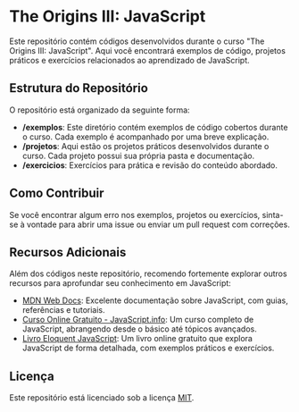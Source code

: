 # The Origins III: JavaScript

Este repositório contém códigos desenvolvidos durante o curso "The Origins III: JavaScript". Aqui você encontrará exemplos de código, projetos práticos e exercícios relacionados ao aprendizado de JavaScript.

## Estrutura do Repositório

O repositório está organizado da seguinte forma:

- **/exemplos**: Este diretório contém exemplos de código cobertos durante o curso. Cada exemplo é acompanhado por uma breve explicação.
- **/projetos**: Aqui estão os projetos práticos desenvolvidos durante o curso. Cada projeto possui sua própria pasta e documentação.
- **/exercicios**: Exercícios para prática e revisão do conteúdo abordado.

## Como Contribuir

Se você encontrar algum erro nos exemplos, projetos ou exercícios, sinta-se à vontade para abrir uma issue ou enviar um pull request com correções.

## Recursos Adicionais

Além dos códigos neste repositório, recomendo fortemente explorar outros recursos para aprofundar seu conhecimento em JavaScript:

- [MDN Web Docs](https://developer.mozilla.org/pt-BR/docs/Web/JavaScript): Excelente documentação sobre JavaScript, com guias, referências e tutoriais.
- [Curso Online Gratuito - JavaScript.info](https://javascript.info/): Um curso completo de JavaScript, abrangendo desde o básico até tópicos avançados.
- [Livro Eloquent JavaScript](https://eloquentjavascript.net/): Um livro online gratuito que explora JavaScript de forma detalhada, com exemplos práticos e exercícios.

## Licença

Este repositório está licenciado sob a licença [MIT](LICENSE).
